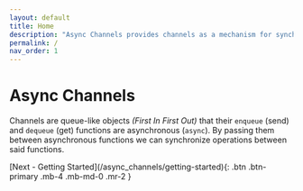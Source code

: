 ```yaml
---
layout: default
title: Home
description: "Async Channels provides channels as a mechanism for synchronizing asynchronous functions."
permalink: /
nav_order: 1
---
```


# Async Channels

Channels are queue-like objects _(First In First Out)_ that their `enqueue`
(send) and `dequeue` (get) functions are asynchronous (`async`). By passing them
between asynchronous functions we can synchronize operations between said
functions.

<span class="d-flex flex-justify-end">
[Next - Getting Started](/async_channels/getting-started){: .btn .btn-primary .mb-4 .mb-md-0 .mr-2 }
</span>